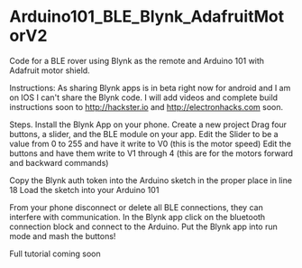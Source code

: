 # Arduino101_BLE_Blynk_AdafruitMotorV2
Code for a BLE rover using Blynk as the remote and Arduino 101 with Adafruit motor shield.

Instructions:
As sharing Blynk apps is in beta right now for android and I am on IOS I can't share the Blynk code. I will add videos and complete build instructions soon to http://hackster.io and http://electronhacks.com soon.

Steps.
Install the Blynk App on your phone.
  Create a new project
  Drag four buttons, a slider, and the BLE module on your app.
  Edit the Slider to be a value from 0 to 255 and have it write to V0 (this is the motor speed)
  Edit the buttons and have them write to V1 through 4 (this are for the motors forward and backward commands)
  
Copy the Blynk auth token into the Arduino sketch in the proper place in line 18
Load the sketch into your Arduino 101

From your phone disconnect or delete all BLE connections, they can interfere with communication.
In the Blynk app click on the bluetooth connection block and connect to the Arduino.
Put the Blynk app into run mode and mash the buttons!

Full tutorial coming soon

